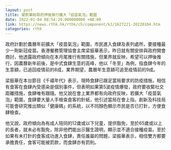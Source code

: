```yaml
---
layout: post
title: 餐飲業盼政府押後推行擴大「疫苗氣泡」範圍
date: 2022-01-04 08:54:29.000000000 +08:00
link: https://news.rthk.hk/rthk/ch/component/k2/1627221-20220104.htm
categories: rthk
---
```


政府計劃於農曆年前擴大「疫苗氣泡」範圍，市民進入食肆及表列處所，要接種最少一劑新冠疫苗。香港餐務管理協會主席梁振華表示，昨日就有關安排與政府開會商討，他透露政府傾向在本月尾推行有關措施，但業界就反映，希望可以押後推行，因農曆新年前後，是中式食肆生意的高峰，他以「冬至」為例，指食肆今年的生意額，已追回疫情前的8成，業界期望，農曆年生意額可追至疫情前的9成。

梁振華在本台節目《千禧年代》表示，現時食肆已跟足當局要求的防疫措施，相信有食客在食肆內受感染是個別事件，但表明如果第5波疫情爆發，政府要收緊社交距離措施，食肆唯有跟隨。他又說在會上業界都有向政府反映，若擴大「疫苗氣泡」範圍，食肆要大量人手檢查食客的針紙，他引述當局在會上指，創新及科技局可能會研究推出類似「健康碼」的系統，以不同顏色顯示市民是否已打針，方便食肆檢查。

他又說，政府傾向為有成人陪同的12歲或以下兒童，提供豁免，至於65歲或以上的長者，就未必有豁免，除非他們能出示醫生證明，顯示並不適合接種疫苗。至於如果有未打針的食客成功進入食肆，責任誰屬的問題，梁振華表示，相信雙方都要承擔責任，食客可能被罰款，而食肆亦有罰則。
